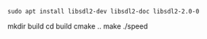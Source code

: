 `sudo apt install libsdl2-dev libsdl2-doc libsdl2-2.0-0`

mkdir build
cd build
cmake ..
make
./speed
